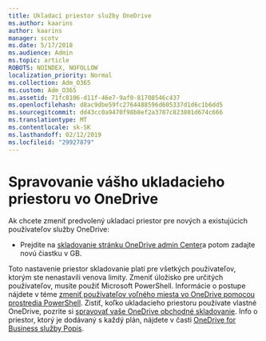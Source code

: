 ```yaml
---
title: Ukladací priestor služby OneDrive
ms.author: kaarins
author: kaarins
manager: scotv
ms.date: 5/17/2018
ms.audience: Admin
ms.topic: article
ROBOTS: NOINDEX, NOFOLLOW
localization_priority: Normal
ms.collection: Adm_O365
ms.custom: Adm_O365
ms.assetid: 71fc8106-d11f-46e7-9af0-81708546c437
ms.openlocfilehash: d8ac9dbe59fc2764488596d605337d1d6c1b6dd5
ms.sourcegitcommit: dd43cc0a9470f98b8ef2a3787c823801d674c666
ms.translationtype: MT
ms.contentlocale: sk-SK
ms.lasthandoff: 02/12/2019
ms.locfileid: "29927879"
---
```

# <a name="manage-your-onedrive-storage"></a>Spravovanie vášho ukladacieho priestoru vo OneDrive

Ak chcete zmeniť predvolený ukladací priestor pre nových a existujúcich používateľov služby OneDrive:
  
- Prejdite na [skladovanie stránku OneDrive admin Center](https://admin.onedrive.com/?v=StorageSettings)a potom zadajte novú čiastku v GB.
    
Toto nastavenie priestor skladovanie platí pre všetkých používateľov, ktorým ste nenastavili venova limity. Zmeniť úložisko pre určitých používateľov, musíte použiť Microsoft PowerShell. Informácie o postupe nájdete v téme [zmeniť používateľov voľného miesta vo OneDrive pomocou prostredia PowerShell](https://go.microsoft.com/fwlink/?linkid=866402). Zistiť, koľko ukladacieho priestoru používate vlastné OneDrive, pozrite si [spravovať vaše OneDrive obchodné skladovanie](https://go.microsoft.com/fwlink/?linkid=866429). Info o priestor, ktorý je dodávaný s každý plán, nájdete v časti [OneDrive for Business služby Popis](https://go.microsoft.com/fwlink/p/?LinkID=826071).
  

